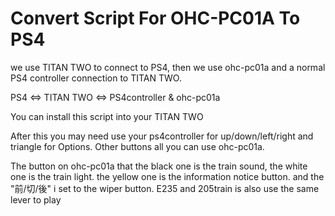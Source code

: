 # Convert Script For OHC-PC01A To PS4
we use TITAN TWO to connect to PS4, then we use ohc-pc01a and  a normal PS4 controller connection to TITAN TWO.

PS4 <=>  TITAN TWO <=> PS4controller & ohc-pc01a

You can install this script into your TITAN TWO

After this you may need use your ps4controller for up/down/left/right and triangle for Options.
Other buttons all you can use ohc-pc01a.

The button on ohc-pc01a that
the black one is the train sound, 
the white one is the train light.
the yellow one is the information notice button.
and the "前/切/後" i set to the wiper button.
E235 and 205train is also use the same lever to play